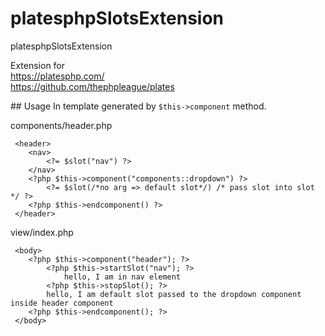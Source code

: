 # platesphpSlotsExtension
platesphpSlotsExtension

Extension for    
https://platesphp.com/    
https://github.com/thephpleague/plates    

## Usage
In template generated by `$this->component` method.

components/header.php
```
 <header>
    <nav>
        <?= $slot("nav") ?>
    </nav>
    <?php $this->component("components::dropdown") ?>
        <?= $slot(/*no arg => default slot*/) /* pass slot into slot */ ?>
    <?php $this->endcomponent() ?>
 </header>
```

view/index.php
```
 <body>
    <?php $this->component("header"); ?>
        <?php $this->startSlot("nav"); ?>
            hello, I am in nav element
        <?php $this->stopSlot(); ?>
        hello, I am default slot passed to the dropdown component inside header component
    <?php $this->endcomponent(); ?>
 </body>
```
